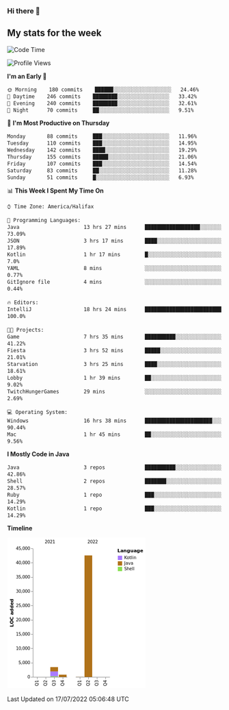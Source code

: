 ### Hi there 👋

## My stats for the week
<!--START_SECTION:waka-->
![Code Time](http://img.shields.io/badge/Code%20Time-321%20hrs%2053%20mins-blue)

![Profile Views](http://img.shields.io/badge/Profile%20Views-0-blue)

**I'm an Early 🐤** 

```text
🌞 Morning    180 commits    ██████░░░░░░░░░░░░░░░░░░░   24.46% 
🌆 Daytime    246 commits    ████████░░░░░░░░░░░░░░░░░   33.42% 
🌃 Evening    240 commits    ████████░░░░░░░░░░░░░░░░░   32.61% 
🌙 Night      70 commits     ██░░░░░░░░░░░░░░░░░░░░░░░   9.51%

```
📅 **I'm Most Productive on Thursday** 

```text
Monday       88 commits     ███░░░░░░░░░░░░░░░░░░░░░░   11.96% 
Tuesday      110 commits    ███░░░░░░░░░░░░░░░░░░░░░░   14.95% 
Wednesday    142 commits    ████░░░░░░░░░░░░░░░░░░░░░   19.29% 
Thursday     155 commits    █████░░░░░░░░░░░░░░░░░░░░   21.06% 
Friday       107 commits    ███░░░░░░░░░░░░░░░░░░░░░░   14.54% 
Saturday     83 commits     ██░░░░░░░░░░░░░░░░░░░░░░░   11.28% 
Sunday       51 commits     █░░░░░░░░░░░░░░░░░░░░░░░░   6.93%

```


📊 **This Week I Spent My Time On** 

```text
⌚︎ Time Zone: America/Halifax

💬 Programming Languages: 
Java                     13 hrs 27 mins      ██████████████████░░░░░░░   73.09% 
JSON                     3 hrs 17 mins       ████░░░░░░░░░░░░░░░░░░░░░   17.89% 
Kotlin                   1 hr 17 mins        █░░░░░░░░░░░░░░░░░░░░░░░░   7.0% 
YAML                     8 mins              ░░░░░░░░░░░░░░░░░░░░░░░░░   0.77% 
GitIgnore file           4 mins              ░░░░░░░░░░░░░░░░░░░░░░░░░   0.44%

🔥 Editors: 
IntelliJ                 18 hrs 24 mins      █████████████████████████   100.0%

🐱‍💻 Projects: 
Game                     7 hrs 35 mins       ██████████░░░░░░░░░░░░░░░   41.22% 
Fiesta                   3 hrs 52 mins       █████░░░░░░░░░░░░░░░░░░░░   21.01% 
Starvation               3 hrs 25 mins       ████░░░░░░░░░░░░░░░░░░░░░   18.61% 
Lobby                    1 hr 39 mins        ██░░░░░░░░░░░░░░░░░░░░░░░   9.02% 
TwitchHungerGames        29 mins             ░░░░░░░░░░░░░░░░░░░░░░░░░   2.69%

💻 Operating System: 
Windows                  16 hrs 38 mins      ██████████████████████░░░   90.44% 
Mac                      1 hr 45 mins        ██░░░░░░░░░░░░░░░░░░░░░░░   9.56%

```

**I Mostly Code in Java** 

```text
Java                     3 repos             ██████████░░░░░░░░░░░░░░░   42.86% 
Shell                    2 repos             ███████░░░░░░░░░░░░░░░░░░   28.57% 
Ruby                     1 repo              ███░░░░░░░░░░░░░░░░░░░░░░   14.29% 
Kotlin                   1 repo              ███░░░░░░░░░░░░░░░░░░░░░░   14.29%

```


**Timeline**

![Chart not found](https://raw.githubusercontent.com/lyndseyy/lyndseyy/main/charts/bar_graph.png) 


 Last Updated on 17/07/2022 05:06:48 UTC
<!--END_SECTION:waka-->
